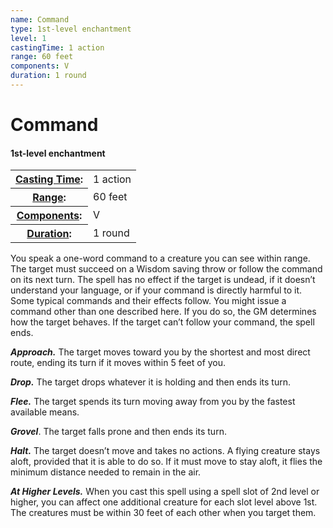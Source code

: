 ```yaml
---
name: Command
type: 1st-level enchantment
level: 1
castingTime: 1 action
range: 60 feet
components: V
duration: 1 round
---
```


Command
=======

#### 1st-level enchantment

<table cellspacing="0" class="statBlock"><tbody><tr><th><a href="/srd/spellcasting/castingASpell.htm#castingtime">Casting Time</a>:</th><td>1 action</td></tr><tr><th><a href="/srd/spellcasting/castingASpell.htm#range">Range</a>:</th><td>60 feet</td></tr><tr><th><a href="/srd/spellcasting/castingASpell.htm#component">Components</a>:</th><td>V</td></tr><tr><th><a href="/srd/spellcasting/castingASpell.htm#duration">Duration</a>:</th><td>1 round</td></tr></tbody></table>

You speak a one-word command to a creature you can see within range. The target must succeed on a Wisdom saving throw or follow the command on its next turn. The spell has no effect if the target is undead, if it doesn’t understand your language, or if your command is directly harmful to it. Some typical commands and their effects follow. You might issue a command other than one described here. If you do so, the GM determines how the target behaves. If the target can’t follow your command, the spell ends.

_**Approach.**_ The target moves toward you by the shortest and most direct route, ending its turn if it moves within 5 feet of you.

_**Drop.**_ The target drops whatever it is holding and then ends its turn.

_**Flee.**_ The target spends its turn moving away from you by the fastest available means.

_**Grovel**_. The target falls prone and then ends its turn.

_**Halt.**_ The target doesn’t move and takes no actions. A flying creature stays aloft, provided that it is able to do so. If it must move to stay aloft, it flies the minimum distance needed to remain in the air.

_**At Higher Levels.**_ When you cast this spell using a spell slot of 2nd level or higher, you can affect one additional creature for each slot level above 1st. The creatures must be within 30 feet of each other when you target them.